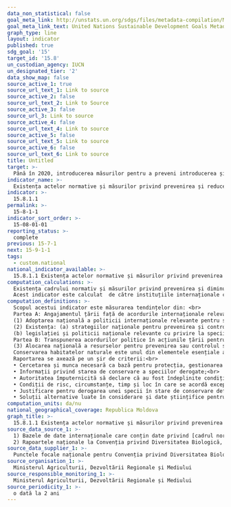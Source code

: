 ```yaml
---
data_non_statistical: false
goal_meta_link: http://unstats.un.org/sdgs/files/metadata-compilation/Metadata-Goal-15.pdf
goal_meta_link_text: United Nations Sustainable Development Goals Metadata (pdf 456kB)
graph_type: line
layout: indicator
published: true
sdg_goal: '15'
target_id: '15.8'
un_custodian_agency: IUCN
un_designated_tier: '2'
data_show_map: false
source_active_1: true
source_url_text_1: Link to source
source_active_2: false
source_url_text_2: Link to Source
source_active_3: false
source_url_3: Link to source
source_active_4: false
source_url_text_4: Link to source
source_active_5: false
source_url_text_5: Link to source
source_active_6: false
source_url_text_6: Link to source
title: Untitled
target: >-
  Până în 2020, introducerea măsurilor pentru a preveni introducerea și a reduce semnificativ impactul speciilor invazive asupra ecosistemelor terestre și acvatice și pentru a controla și eradica speciile prioritare
indicator_name: >-
  Existența actelor normative și măsurilor privind prevenirea și reducerea apariției speciilor invazive pentru a controla și eradica speciile prioritare
indicator: >-
  15.8.1.1
permalink: >-
  15-8-1-1
indicator_sort_order: >-
  15-08-01-01
reporting_status: >-
  complete
previous: 15-7-1
next: 15-9-1-1
tags:
  - custom.national
national_indicator_available: >-
  15.8.1.1 Existența actelor normative și măsurilor privind prevenirea și reducerea apariției speciilor invazive pentru a controla și eradica speciile prioritare
computation_calculations: >-
  Existența cadrului normativ și măsurilor privind prevenirea și diminuarea apariției speciilor invazive pentru a controla și eradica speciile prioritare. <br> 
  Acest indicator este calculat  de către instituțiile internaționale cu atribuții în domeniu în baza datelor a patru seturi de date care sunt actualizate anul de către țări. Rapoarte prezentate către Secretariatul Convenției privind  conservarea  vieții  sălbatice și  a  habitatelor naturale din Europa (Berna,19 septembrie 1979)
computation_definitions: >-
  Scopul acestui indicator este măsurarea tendințelor din: <br> 
  Partea A: Angajamentul țării față de acordurile internaționale relevante, în special:<br> 
  (1) Adoptarea națională a politicii internaționale relevante pentru speciile străine invazive.<br> 
  (2) Existența: (a) strategiilor naționale pentru prevenirea și controlul speciilor străine invazive; și<br> 
  (b) legislației și politicii naționale relevante cu privire la speciile străine invazive.<br> 
  Partea B: Transpunerea acordurilor politice în acțiunile țării pentru implementarea politicile și prevenirea și controlul proactiv al speciilor străine invazive IAS, și alocarea de resurse pentru aceste activități și anume:<br> 
  (3) Alocarea națională a resurselor pentru prevenirea sau controlul speciilor străine invazive. <br> 
  Conservarea habitatelor naturale este unul din elementele esențiale ale protecției florei și faunei sălbatice. În acest context, Republica Moldova a inclus în politica națională un șir de prevederi cu privire la prevenirea apariției și contracararea speciilor invazive, după cum urmează: (i) Strategia privind diversitatea biologică a Republicii Moldova și Planul de acțiuni pentru implementarea acesteia (HG nr. 274/2015);  (ii) Legea regnului vegetal nr. 239/2007;  (iii) Legea regnului animal nr. 439/1995.<br> 
  Raportarea se axează pe un șir de criterii:<br> 
  • Cercetarea și munca necesară ca bază pentru protecția, gestionarea și utilizarea durabilă a populațiilor de păsări;<br> 
  • Informații privind starea de conservare a speciilor derogate;<br> 
  • Autoritatea împuternicită să declare că au fost îndeplinite condițiile;<br> 
  • Condiții de risc, circumstanțe, timp și loc în care se acordă excepție;<br> 
  • Justificare pentru derogarea unei specii în stare de conservare defavorabilă;<br> 
  • Soluții alternative luate în considerare și date științifice pentru a le compara, etc."
computation_units: da/nu
national_geographical_coverage: Republica Moldova
graph_title: >-
  15.8.1.1 Existența actelor normative și măsurilor privind prevenirea și reducerea apariției speciilor invazive pentru a controla și eradica speciile prioritare
source_data_source_1: >-
  1) Bazele de date internaționale care conțin date privind [cadrul normativ și strategic al țării](https://www.informea.org/en/countries/MD/legislation); [a se vedea](https://www.ecolex.org/result/?q=&type=legislation&xcountry=Moldova%2C+Republic+of&xdate_min=&xdate_max=);  [a se vedea](http://www.fao.org/faolex/country-profiles/general-profile/en/?iso3=MDA)<br> 
  2) Rapoartele naționale la Convenția privind Diversitatea Biologică, ținta 9 speciile invazive (până acum au fost prezentat 6 rapoarte naționale, [ultimul pe 28.12.2018](https://chm.cbd.int/pdf/documents/nationalReport6/241350/2) )
source_data_supplier_1: >-
  Punctele focale naționale pentru Convenția privind Diversitatea Biologică, Ministerul Agriculturii, Dezvoltării Regionale și Mediului
source_organisation_1: >-
  Ministerul Agriculturii, Dezvoltării Regionale și Mediului
source_responsible_monitoring_1: >-
  Ministerul Agriculturii, Dezvoltării Regionale și Mediului
source_periodicity_1: >-
  o dată la 2 ani
---
```

